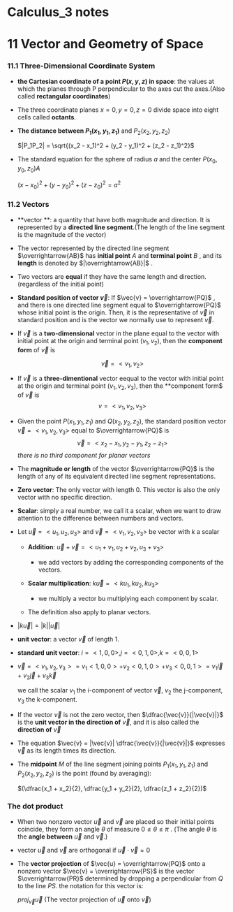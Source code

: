 # Calculus_3 notes

  # 11 Vector and Geometry of Space 



### 11.1 Three-Dimensional Coordinate System

- **the Cartesian coordinate of a point $P(x, y, z)$ in space**: the values at which the planes through P perpendicular to the axes cut the axes.(Also called **rectangular coordinates**)

- The three coordinate planes $x = 0, y = 0, z = 0$ divide space into eight cells called **octants**.

- **The distance  between $P_1(x_1, y_1, z_1)$** and $P_2(x_2, y_2, z_2)$ 

    $|P_1P_2| = \sqrt{(x_2 - x_1)^2 + (y_2 - y_1)^2 + (z_2 - z_1)^2}$

- The standard equation for the sphere of radius $a$ and the center $P(x_0, y_0, z_0)A$

    $(x - x_0)^2 + (y - y_0)^2 + (z - z_0)^2 = a^2$

### 11.2 Vectors

- **vector **: a quantity that have both magnitude and direction. It is represented by a **directed line segment**.(The length of the line segment is the magnitude of the vector)
- The vector represented by the directed line segment $\overrightarrow{AB}$ has **initial point** $A$ and **terminal point** $B$ , and its **length** is denoted by   $|\overrightarrow{AB}|$ .
- Two vectors are **equal** if they have the same length and direction. (regardless of the initial point)
- **Standard position of vector $\vec{v}$**: If $\vec{v} = \overrightarrow{PQ}$ , and there is one directed line segment equal to $\overrightarrow{PQ}$ whose initial point is the origin. Then, it is the representative of $\vec{v}$ in standard position and is the vector we normally use to represent $\vec{v}$.
- If $\vec{v}$ is a **two-dimensional** vector in the plane equal to the vector with initial point at the origin and terminal point $(v_1, v_2)$, then the **component form** of $\vec{v}$ is 

  $$\vec{v} = <v_1, v_2>$$
- If $\vec{v}$ is a **three-dimentional** vector eequal to the vector with initial point at the origin and terminal point $(v_1, v_2, v_3)$, then the **component form$ of $\vec{v}$ is
$$v = <v_1, v_2, v_3>$$
- Given the point $P(x_1, y_1, z_1)$ and $Q(x_2, y_2, z_2)$, the standard position vector $\vec{v} = <v_1, v_2, v_3>$ equal to $\overrightarrow{PQ}$ is
$$\vec{v} = <x_2 - x_1, y_2 - y_1, z_2 - z_1>$$
*there is no third component for planar vectors*

- The **magnitude or length** of the vector $\overrightarrow{PQ}$ is the length of any of its equivalent directed line segment representations.

- **Zero vector**: The only vector with length 0. This vector is also the only vector with no specific direction.

- **Scalar**: simply a real number, we call it a scalar, when we want to draw attention to the difference between numbers and vectors.

- Let $\vec{u}  = <u_1, u_2, u_3>$ and $\vec{v}  = <v_1, v_2, v_3>$ be vector with $k$ a scalar

    - **Addition**: $\vec{u} + \vec{v} = <u_1 + v_1, u_2 + v_2, u_3 + v_3>$
        - we add vectors by adding the corresponding components of the vectors.
    - **Scalar multiplication**: $k\vec{u} = <ku_1, ku_2, ku_3>$
        - we multiply a vector bu multiplying each component by scalar.

    - The definition also apply to planar vectors.

- $|k\vec{u}| = |k||\vec{u}|$  

- **unit vector**: a vector $\vec{v}$ of length 1.

- **standard unit vector**: $i = <1, 0, 0>, j = <0, 1, 0>, k = <0, 0, 1>$

- $\vec{v} = <v_1, v_2, v_3> = v_1<1, 0, 0> + v_2<0, 1, 0> + v_3<0, 0, 1> = v_1\vec{i} + v_2\vec{j} + v_3\vec{k}$

    we call the scalar $v_1$ the i-component of vector $\vec{v}$, $v_2$ the j-component, $v_3$ the k-component. 

- If the vector $\vec{v}$ is not the zero vector, then $\dfrac{\vec{v}}{|\vec{v}|}$ is the **unit vector in the direction of** $\vec{v}$, and it is also called the **direction of** $\vec{v}$

- The equation $\vec{v} = |\vec{v}| \dfrac{\vec{v}}{|\vec{v}|}$ expresses $\vec{v}$ as its length times its direction.

- The **midpoint** $M$ of the line segment joining points $P_1(x_1, y_1, z_1)$ and $P_2(x_2, y_2, z_2)$ is the point (found by averaging):

    $(\dfrac{x_1 + x_2}{2}, \dfrac{y_1 + y_2}{2}, \dfrac{z_1 + z_2}{2})$

### The dot product

- When two nonzero vector $\vec{u}$ and $\vec{v}$ are placed so their initial points coincide, they form an angle $\theta$ of measure $0 \le \theta \le \pi$ . (The angle $\theta$ is the **angle between** $\vec{u}$ and $\vec{v}$.) 

- vector $\vec{u}$  and $\vec{v}$  are orthogonal if $\vec{u}\cdot\vec{v} = 0$ 

- The **vector projection** of $\vec{u} = \overrightarrow{PQ}$ onto a nonzero vector $\vec{v} = \overrightarrow{PS}$  is the vector $\overrightarrow{PR}$ determined by dropping a perpendicular from $Q$ to the line $PS$. the notation for this vector is: 

    $proj_{\vec{v}}\vec{u}$ (The vector projection of $\vec{u}$ onto $\vec{v}$)
